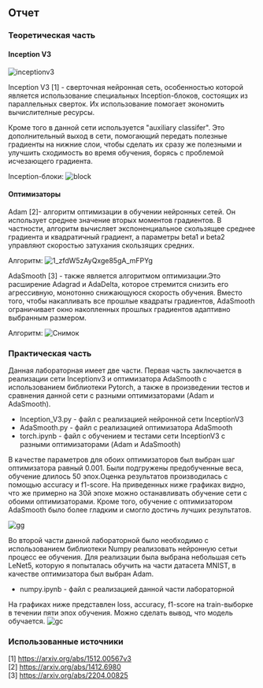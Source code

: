 ## Отчет
### Теоретическая часть
#### Inception V3 
![inceptionv3](https://production-media.paperswithcode.com/methods/inceptionv3onc--oview_vjAbOfw.png)

Inception V3 [1] - сверточная нейронная сеть, особенностью которой является использование специальных Inception-блоков, состоящих из параллельных сверток. Их использование помогает экономить вычислителные ресурсы.

Кроме того в данной сети используется "auxiliary classifer". Это дополнительный выход в сети, помогающий передать полезные градиенты на нижние слои, чтобы сделать их сразу же полезными и улучшить сходимость во время обучения, борясь с проблемой исчезающего градиента.

Inception-блоки:
![block](https://user-images.githubusercontent.com/43996253/209952317-8ca9e728-bc35-4b95-86cd-54fccef0e986.jpg)

#### Оптимизаторы 
Adam [2]-  алгоритм оптимизации в обучении нейронных сетей. Он использует среднее значение вторых моментов градиентов. В частности, алгоритм вычисляет экспоненциальное скользящее среднее градиента и квадратичный градиент, а параметры beta1 и beta2 управляют скоростью затухания скользящих средних. 

Алгоритм:
![1_zfdW5zAyQxge85gA_mFPYg](https://user-images.githubusercontent.com/43996253/209955365-046546b6-47c5-4f20-b36a-38492f060d76.png)

AdaSmooth [3] - также является алгоритмом оптимизации.Это расширение Adagrad и AdaDelta, которое стремится снизить его агрессивную, монотонно снижающуюся скорость обучения. Вместо того, чтобы накапливать все прошлые квадраты градиентов, AdaSmooth ограничивает окно накопленных прошлых градиентов адаптивно выбранным размером.

Алгоритм:
![Снимок](https://user-images.githubusercontent.com/43996253/209955469-2afc7ef9-89b7-4307-b33d-2921c44ea226.PNG)

### Практическая часть
Данная лабораторная имеет две части. Первая часть заключается в реализации сети Inceptionv3 и оптимизатора AdaSmooth с использованием библиотеки Pytorch, а также в произведении тестов и сравнения данной сети с разными оптимизаторами (Adam и AdaSmooth).
- Inception_V3.py - файл с реализацией нейронной сети InceptionV3 
- AdaSmooth.py - файл с реализацией оптимизатора AdaSmooth
- torch.ipynb - файл с обучением и тестами сети InceptionV3 с разными оптимизаторами (Adam и AdaSmooth)

В качестве параметров для обоих оптимизаторов был выбран шаг оптимизатора равный 0.001. Были подгружены предобученные веса, обучение длилось 50 эпох.Оценка результатов производилась с помощью accuracy и f1-score. На приведенных ниже графиках видно, что же примерно на 30й эпохе можно останавливать обучение сети с обоими оптимизаторами. Кроме того, обучение с оптимизатором AdaSmooth было более гладким и смогло достичь лучших результатов.

![gg](https://user-images.githubusercontent.com/43996253/209961364-d9ca8bce-3f43-4684-bdc5-0e440f193f66.png)

Во второй части данной лабораторной было необходимо с использованием библиотеки Numpy реализовать нейронную сетьи процесс ее обучения. Для реализации была выбрана небольшая сеть LeNet5, которую я попыталась обучить на части датасета MNIST, в качестве оптимизатора был выбран Adam.


- numpy.ipynb - файл с реализацией данной части лабораторной

На графиках ниже представлен loss, accuracy, f1-score на train-выборке в течении пяти эпох обучения. Можно сделать вывод, что модель обучается.
![gc](https://user-images.githubusercontent.com/43996253/209982117-063e0b8f-0893-4ed9-bef3-ccb4841899a5.jpg)

### Использованные источники
[1]  https://arxiv.org/abs/1512.00567v3  
[2]  https://arxiv.org/abs/1412.6980  
[3]  https://arxiv.org/abs/2204.00825  
